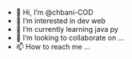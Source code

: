 - 👋 Hi, I’m @chbani-COD
- 👀 I’m interested in dev web
- 🌱 I’m currently learning  java py
- 💞️ I’m looking to collaborate on ...
- 📫 How to reach me ...

<!---
chbani-COD/chbani-COD is a ✨ special ✨ repository because its `README.md` (this file) appears on your GitHub profile.
You can click the Preview link to take a look at your changes.
--->
